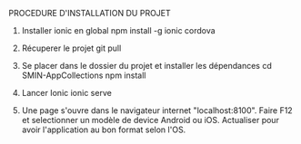 PROCEDURE D'INSTALLATION DU PROJET

1. Installer ionic en global
npm install -g ionic cordova

2. Récuperer le projet
git pull

3. Se placer dans le dossier du projet et installer les dépendances
cd SMIN-AppCollections
npm install

4. Lancer Ionic
ionic serve

5. Une page s'ouvre dans le navigateur internet "localhost:8100". 
Faire F12 et selectionner un modèle de device Android ou iOS. Actualiser pour avoir l'application au bon format selon l'OS.
